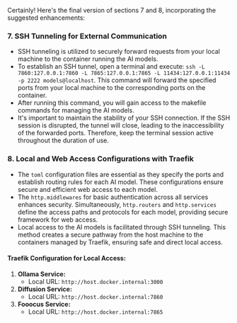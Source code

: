 Certainly! Here's the final version of sections 7 and 8, incorporating the suggested enhancements:

### 7. SSH Tunneling for External Communication
- SSH tunneling is utilized to securely forward requests from your local machine to the container running the AI models.
- To establish an SSH tunnel, open a terminal and execute: `ssh -L 7860:127.0.0.1:7860 -L 7865:127.0.0.1:7865 -L 11434:127.0.0.1:11434 -p 2222 models@localhost`. This command will forward the specified ports from your local machine to the corresponding ports on the container.
- After running this command, you will gain access to the makefile commands for managing the AI models.
- It's important to maintain the stability of your SSH connection. If the SSH session is disrupted, the tunnel will close, leading to the inaccessibility of the forwarded ports. Therefore, keep the terminal session active throughout the duration of use.

### 8. Local and Web Access Configurations with Traefik
- The `toml` configuration files are essential as they specify the ports and establish routing rules for each AI model. These configurations ensure secure and efficient web access to each model.
- The `http.middlewares` for basic authentication across all services enhances security. Simultaneously, `http.routers` and `http.services` define the access paths and protocols for each model, providing secure framework for web access.
- Local access to the AI models is facilitated through SSH tunneling. This method creates a secure pathway from the host machine to the containers managed by Traefik, ensuring safe and direct local access.

#### Traefik Configuration for Local Access:
1. **Ollama Service:**
   - Local URL: `http://host.docker.internal:3000`
2. **Diffusion Service:**
   - Local URL: `http://host.docker.internal:7860`
3. **Fooocus Service:**
   - Local URL: `http://host.docker.internal:7865`